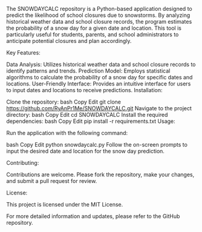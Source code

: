 The SNOWDAYCALC repository is a Python-based application designed to predict the likelihood of school closures due to snowstorms. By analyzing historical weather data and school closure records, the program estimates the probability of a snow day for a given date and location. This tool is particularly useful for students, parents, and school administrators to anticipate potential closures and plan accordingly.

Key Features:

Data Analysis: Utilizes historical weather data and school closure records to identify patterns and trends.
Prediction Model: Employs statistical algorithms to calculate the probability of a snow day for specific dates and locations.
User-Friendly Interface: Provides an intuitive interface for users to input dates and locations to receive predictions.
Installation:

Clone the repository:
bash
Copy
Edit
git clone https://github.com/RyAnPr1Me/SNOWDAYCALC.git
Navigate to the project directory:
bash
Copy
Edit
cd SNOWDAYCALC
Install the required dependencies:
bash
Copy
Edit
pip install -r requirements.txt
Usage:

Run the application with the following command:

bash
Copy
Edit
python snowdaycalc.py
Follow the on-screen prompts to input the desired date and location for the snow day prediction.

Contributing:

Contributions are welcome. Please fork the repository, make your changes, and submit a pull request for review.

License:

This project is licensed under the MIT License.

For more detailed information and updates, please refer to the GitHub repository.
